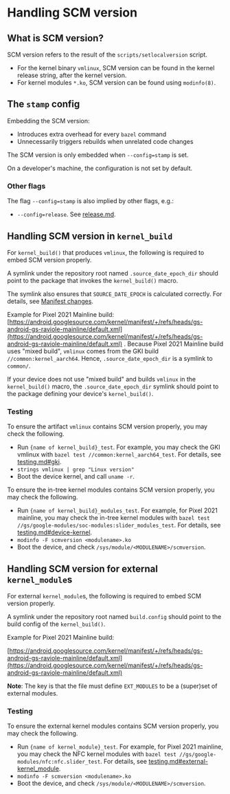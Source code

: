 # Handling SCM version

## What is SCM version?

SCM version refers to the result of the `scripts/setlocalversion` script.

- For the kernel binary `vmlinux`, SCM version can be found in the kernel
  release string, after the kernel version.
- For kernel modules `*.ko`, SCM version can be found using `modinfo(8)`.

## The `stamp` config

Embedding the SCM version:
- Introduces extra overhead for every `bazel` command
- Unnecessarily triggers rebuilds when unrelated code changes

The SCM version is only embedded when `--config=stamp` is set.

On a developer's machine, the configuration is not set by default.

### Other flags

The flag `--config=stamp` is also implied by other flags, e.g.:

* `--config=release`. See [release.md](release.md).

## Handling SCM version in `kernel_build`

For `kernel_build()` that produces `vmlinux`, the following is required to embed
SCM version properly.

A symlink under the repository root named `.source_date_epoch_dir` should point
to the package that invokes the `kernel_build()` macro.

The symlink also ensures that `SOURCE_DATE_EPOCH` is calculated correctly. For
details, see [Manifest changes](impl.md#manifest-changes).

Example for Pixel 2021 Mainline build:
[https://android.googlesource.com/kernel/manifest/+/refs/heads/gs-android-gs-raviole-mainline/default.xml](https://android.googlesource.com/kernel/manifest/+/refs/heads/gs-android-gs-raviole-mainline/default.xml)
. Because Pixel 2021 Mainline build uses "mixed build", `vmlinux` comes from the
GKI build `//common:kernel_aarch64`. Hence, `.source_date_epoch_dir`
is a symlink to `common/`.

If your device does not use "mixed build" and builds `vmlinux` in the
`kernel_build()` macro, the `.source_date_epoch_dir` symlink should point to the
package defining your device's `kernel_build()`.

### Testing

To ensure the artifact `vmlinux` contains SCM version properly, you may check
the following.

- Run `{name of kernel_build}_test`. For example, you may check the GKI vmlinux
  with `bazel test //common:kernel_aarch64_test`. For details, see
  [testing.md#gki](testing.md#gki).
- `strings vmlinux | grep "Linux version"`
- Boot the device kernel, and call `uname -r`.

To ensure the in-tree kernel modules contains SCM version properly, you may
check the following.

- Run `{name of kernel_build}_modules_test`. For example, for Pixel 2021
  mainline, you may check the in-tree kernel modules with
  `bazel test //gs/google-modules/soc-modules:slider_modules_test`. For details,
  see [testing.md#device-kernel](testing.md#device-kernel).
- `modinfo -F scmversion <modulename>.ko`
- Boot the device, and check `/sys/module/<MODULENAME>/scmversion`.

## Handling SCM version for external `kernel_module`s

For external `kernel_module`s, the following is required to embed SCM version
properly.

A symlink under the repository root named `build.config` should point to the
build config of the `kernel_build()`.

Example for Pixel 2021 Mainline build:

[https://android.googlesource.com/kernel/manifest/+/refs/heads/gs-android-gs-raviole-mainline/default.xml](https://android.googlesource.com/kernel/manifest/+/refs/heads/gs-android-gs-raviole-mainline/default.xml)

**Note**: The key is that the file must define `EXT_MODULES` to be a (super)set
of external modules.

### Testing

To ensure the external kernel modules contains SCM version properly, you may
check the following.

- Run `{name of kernel_module}_test`. For example, for Pixel 2021 mainline, you
  may check the NFC kernel modules with
  `bazel test //gs/google-modules/nfc:nfc.slider_test`. For details,
  see [testing.md#external-kernel_module](testing.md#external-kernel_module).
- `modinfo -F scmversion <modulename>.ko`
- Boot the device, and check `/sys/module/<MODULENAME>/scmversion`.

